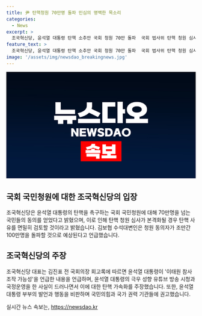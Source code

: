 ```yaml
---
title: 尹 탄핵청원 70만명 돌파 민심의 명백한 목소리
categories:
  - News
excerpt: >
  조국혁신당, 윤석열 대통령 탄핵 소추안 국회 청원 70만 돌파  국회 법사위 탄핵 청원 심사 본격화 예고, 당 내부 100만명 찬성 예상. 조국혁신당 김보협 수석대변인 윤 대통령 극우 성향 유튜브 시청 의혹 주장, 순직 해병 특검법 거부권 행사 위협. 조국 대표, SNS 김건희 라인 신육상시 발언력 세워 주장. 윤 대통령 부부 영부인 관련 언급으로 관심 모으는 상황.
feature_text: >
  조국혁신당, 윤석열 대통령 탄핵 소추안 국회 청원 70만 돌파  국회 법사위 탄핵 청원 심사 본격화 예고, 당 내부 100만명 찬성 예상. 조국혁신당 김보협 수석대변인 윤 대통령 극우 성향 유튜브 시청 의혹 주장, 순직 해병 특검법 거부권 행사 위협. 조국 대표, SNS 김건희 라인 신육상시 발언력 세워 주장. 윤 대통령 부부 영부인 관련 언급으로 관심 모으는 상황.
image: '/assets/img/newsdao_breakingnews.jpg'
---
```


<p><img src="/assets/img/newsdao_breakingnews.jpg" alt="koreaapp 속보" /></p>

<h2 data-ke-size="size26">국회 국민청원에 대한 조국혁신당의 입장</h2>

<p data-ke-size="size16">조국혁신당은 윤석열 대통령의 탄핵을 촉구하는 국회 국민청원에 대해 70만명을 넘는 국민들의 동의를 얻었다고 밝혔으며, 이로 인해 탄핵 청원 심사가 본격화될 경우 탄핵 사유를 면밀히 검토할 것이라고 밝혔습니다. 김보협 수석대변인은 청원 동의자가 조만간 100만명을 돌파할 것으로 예상된다고 언급했습니다.</p>

<h2 data-ke-size="size26">조국혁신당의 주장</h2>

<p data-ke-size="size16">조국혁신당 대표는 김진표 전 국회의장 회고록에 따르면 윤석열 대통령이 '이태원 참사 조작 가능성'을 언급한 내용을 언급하며, 윤석열 대통령의 극우 성향 유튜브 방송 시청과 국정운영을 한 사실이 드러나면서 이에 대한 탄핵 가속화를 주장했습니다. 또한, 윤석열 대통령 부부의 발언과 행동을 비판하며 국민의힘과 국가 권력 기관들에 권고했습니다.</p>
실시간 뉴스 속보는, <a href="https://newsdao.kr" rel="dofollow">https://newsdao.kr</a>


